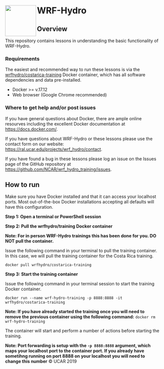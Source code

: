 #  WRF-Hydro <img src="https://ral.ucar.edu/sites/default/files/public/wrf_hydro_symbol_logo_2017_09_150pxby63px.png" width=100 align="left" />

## Overview
This repository contains lessons in understanding the basic functionality of WRF-Hydro.

### Requirements
The easiest and recommended way to run these lessons is via the [wrfhydro/costarica-training](https://hub.docker.com/r/wrfhydro/costarica-training/) Docker container, which has all software dependencies and data pre-installed.

* Docker >= v.17.12
* Web browser (Google Chrome recommended)

### Where to get help and/or post issues
If you have general questions about Docker, there are ample online resourves including the excellent Docker documentation at https://docs.docker.com/.

If you have questions about WRF-Hydro or these lessons please use the contact form on our website: https://ral.ucar.edu/projects/wrf_hydro/contact. 

If you have found a bug in these lessons please log an issue on the Issues page of the GitHub repository at https://github.com/NCAR/wrf_hydro_training/issues.


## How to run
Make sure you have Docker installed and that it can access your localhost ports. Most out-of-the-box Docker installations accepting all defaults will have this configuration.

**Step 1: Open a terminal or PowerShell session**

**Step 2: Pull the wrfhydro/training Docker container**

**Note: For in person WRF-Hydro trainings this has been done for you. DO NOT pull the container.**

Issue the following command in your terminal to pull the training container. In this case, we will pull the training container for the Costa Rica training.

`docker pull wrfhydro/costarica-training`

**Step 3: Start the training container**

Issue the following command in your terminal session to start the training Docker container.

`docker run --name wrf-hydro-training -p 8888:8888 -it wrfhydro/costarica-training`

**Note: If you have already started the training once you will need to remove the previous container using the following command:** `docker rm wrf-hydro-training`

The container will start and perform a number of actions before starting the training. 

**Note: Port forwarding is setup with the `-p 8888:8888` argument, which maps your localhost port to the container port. If you already have sometihng running on port 8888 on your localhost you will need to change this number**
© UCAR 2019
